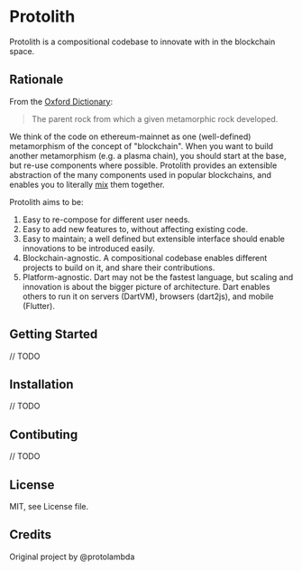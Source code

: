 # Protolith

Protolith is a compositional codebase to innovate with in the blockchain space.

## Rationale

From the [Oxford Dictionary](https://en.oxforddictionaries.com/definition/protolith):

> The parent rock from which a given metamorphic rock developed.

We think of the code on ethereum-mainnet as one (well-defined) metamorphism of the concept of "blockchain".
When you want to build another metamorphism (e.g. a plasma chain), you should start at the base, but re-use components where possible.
Protolith provides an extensible abstraction of the many components used in popular blockchains,
 and enables you to literally [mix](https://www.dartlang.org/articles/language/mixins) them together.

Protolith aims to be:

1) Easy to re-compose for different user needs.
2) Easy to add new features to, without affecting existing code.
4) Easy to maintain; a well defined but extensible interface should enable innovations to be introduced easily.
3) Blockchain-agnostic. A compositional codebase enables different projects to build on it, and share their contributions.
5) Platform-agnostic. Dart may not be the fastest language, but scaling and innovation is about the bigger picture of architecture.
 Dart enables others to run it on servers (DartVM), browsers (dart2js), and mobile (Flutter).

## Getting Started

// TODO

## Installation

// TODO

## Contibuting

// TODO

## License

MIT, see License file. 

## Credits

Original project by @protolambda

